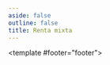 ```yaml
---
aside: false
outline: false
title: Renta mixta
---
```


<script setup>
import { useRoute, useData } from 'vitepress'

const route = useRoute()

const { isDark } = useData()
</script>

<OAOperation operation-id="get-finanzas-fci-renta-mixta-fecha">

<template #footer="footer">

<!--@include: ./parts/get-finanzas-fci-renta-mixta-fecha-footer.md -->

</template>

</OAOperation>
